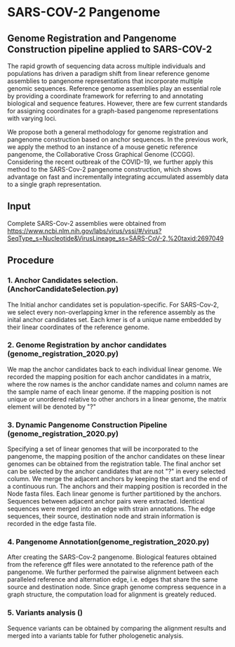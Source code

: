 # SARS-COV-2 Pangenome
## Genome Registration and Pangenome Construction pipeline applied to SARS-COV-2

The rapid growth of sequencing data across multiple individuals and populations has driven a paradigm shift from linear reference genome assemblies to 
pangenome representations that incorporate multiple genomic sequences.
Reference genome assemblies play an essential role by providing a coordinate framework for referring to and annotating biological and sequence features. 
However, there are few current standards for assigning coordinates for a graph-based pangenome representations with varying loci.

We propose both a general methodology for genome registration and pangenome construction based on anchor sequences.
In the previous work, we apply the method to an instance of a mouse genetic reference pangenome, the Collaborative Cross Graphical Genome (CCGG). 
Considering the recent outbreak of the COVID-19, we further apply this method to the SARS-Cov-2 pangenome construction, 
which shows advantage on fast and incrementally integrating accumulated assembly data to a single graph representation. 

## Input
Complete SARS-Cov-2 assemblies were obtained from 
https://www.ncbi.nlm.nih.gov/labs/virus/vssi/#/virus?SeqType_s=Nucleotide&VirusLineage_ss=SARS-CoV-2,%20taxid:2697049

## Procedure
### 1. Anchor Candidates selection.(AnchorCandidateSelection.py)
The Initial anchor candidates set is population-specific. 
For SARS-Cov-2, we select every non-overlapping kmer in the reference assembly as the inital anchor candidates set.
Each kmer is of a unique name embedded by their linear coordinates of the reference genome.

### 2. Genome Registration by anchor candidates (genome_registration_2020.py)
We map the anchor candidates back to each individual linear genome. 
We recorded the mapping position for each anchor candidates in a matrix, where the row names is the anchor candidate names 
and column names are the sample name of each linear genome.
if the mapping position is not unique or unordered relative to other anchors in a linear genome, the matrix element will be denoted by "?"

### 3. Dynamic Pangenome Construction Pipeline (genome_registration_2020.py)
Specifying a set of linear genomes that will be incorporated to the pangenome, the mapping position of the anchor candidates 
on these linear genomes can be obtained from the registration table.
The final anchor set can be selected by the anchor candidates that are not "?" in every selected column.
We merge the adjacent anchors by keeping the start and the end of a continuous run.
The anchors and their mapping position is recorded in the Node fasta files.
Each linear genome is further partitioned by the anchors. 
Sequences between adjacent anchor pairs were extracted. Identical sequences were merged into an edge with strain annotations.
The edge sequences, their source, destination node and strain information is recorded in the edge fasta file.

### 4. Pangenome Annotation(genome_registration_2020.py)
After creating the SARS-Cov-2 pangenome. 
Biological features obtained from the reference gff files were annotated to the reference path of the pangenome.
We further performed the pairwise alignment between each paralleled reference and alternation edge, i.e. edges that share the same source and destination node.
Since graph genome compress sequence in a graph structure, the computation load for alignment is greately reduced.

### 5. Variants analysis ()
Sequence variants can be obtained by comparing the alignment results and merged into a variants table for futher phologenetic analysis.


